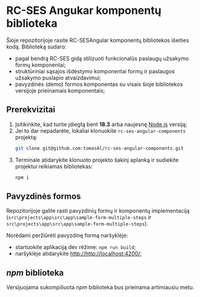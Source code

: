 # RC-SES Angukar komponentų biblioteka

Šioje repozitorijoje rasite RC-SESAngular komponentų bibliotekos išeities kodą. Biblioteką sudaro:
 - pagal bendrą RC-SES gidą stilizuoti funkcionalūs paslaugų užsakymo formų komponentai;
 - struktūriniai sąsajos išdėstymo komponentai formų ir paslaugos užsakymo puslapio atvaizdavimui;
 - pavyzdinės (demo) formos komponentas su visais šioje bibliotekos versijoje prieinamais komponentais;

## Prerekvizitai

1. Įsitikinkite, kad turite įdiegtą bent **18.3** arba naujesnę [Node.js](https://nodejs.org/en) versiją;
2. Jei to dar nepadarėte, lokaliai klonuokite `rc-ses-angular-components` projektą:
    ```bash
    git clone git@github.com:tomasAl/rc-ses-angular-components.git
    ```
3. Terminale atidarykite klonuoto projekto šakinį aplanką ir sudiekite projektui reikiamas bibliotekas:
    ```bash
    npm i
    ```

## Pavyzdinės formos

Repozitorijoje galite rasti pavyzdinių formų ir komponentų implementaciją (`src\projects\app\src\app\sample-form-multiple-steps` ir `src\projects\app\src\app\sample-form-multiple-steps`).

Norėdami peržiūrėti pavyzdinę formą naršyklėje:

 - startuokite aplikaciją dev rėžime: `npm run build`;
 - naršyklėje atidarykite [http://http://localhost:4200/](http://http://localhost:4200/);

## *npm* biblioteka

Versijuojama sukompiliuota *npm* biblioteka bus prieinama artimiausiu metu.

